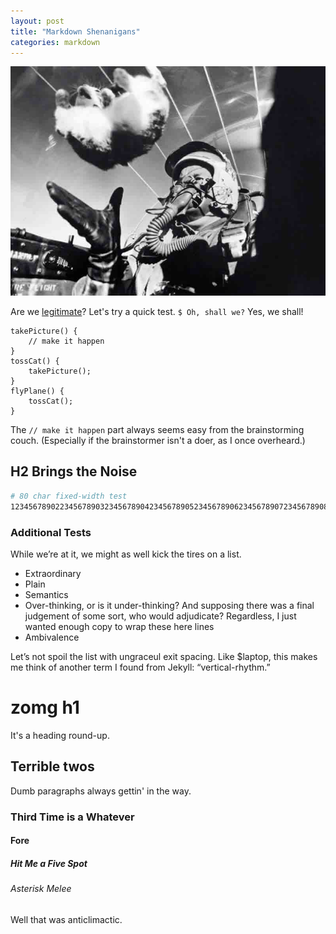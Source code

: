 ```yaml
---
layout: post
title: "Markdown Shenanigans"
categories: markdown
---
```


![image alt text]

[image alt text]: /assets/images/pilot-toss-cat.jpg "title text"

Are we [legitimate]? Let's try a quick test. `$ Oh, shall we?` Yes, we shall!

[legitimate]: http://info.cern.ch/hypertext/WWW/TheProject.html "World Wide Web"

    takePicture() {
        // make it happen
    }
    tossCat() {
        takePicture();
    }
    flyPlane() {
        tossCat();
    }
    
The `// make it happen` part always seems easy from the brainstorming couch. (Especially if the brainstormer isn't a doer, as I once overheard.)

## H2 Brings the Noise

``` bash
# 80 char fixed-width test
12345678902234567890323456789042345678905234567890623456789072345678908234567890
```

### Additional Tests

While we’re at it, we might as well kick the tires on a list.

- Extraordinary
- Plain
- Semantics
- Over-thinking, or is it under-thinking? And supposing there was a final judgement of some sort, who would adjudicate? Regardless, I just wanted enough copy to wrap these here lines
- Ambivalence

Let’s not spoil the list with ungraceul exit spacing. Like $laptop, this makes me think of another term I found from Jekyll: “vertical-rhythm.”

# zomg h1

It's a heading round-up.

## Terrible twos

Dumb paragraphs always gettin' in the way.

### Third Time is a Whatever

#### Fore

##### Hit Me a Five Spot

###### Asterisk Melee

Well that was anticlimactic.
